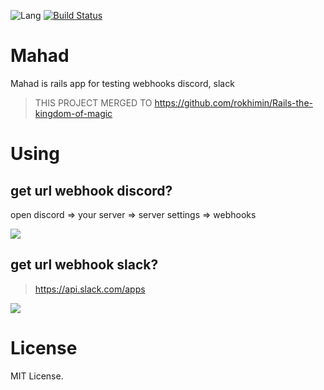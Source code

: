 
![Lang](https://img.shields.io/badge/Language-Ruby-red)
[![Build Status](https://travis-ci.com/rokhimin/Rails-Mahad.svg?branch=master)](https://travis-ci.com/rokhimin/Rails-Mahad)

# Mahad
Mahad is rails app for testing webhooks discord, slack
> THIS PROJECT MERGED TO https://github.com/rokhimin/Rails-the-kingdom-of-magic

# Using

## get url webhook discord?
open discord => your server => server settings => webhooks

![](https://i.imgur.com/LGQsTHK.png)

## get url webhook slack?
> https://api.slack.com/apps

![](https://i.imgur.com/kndXr31.png)

# License
MIT License.
